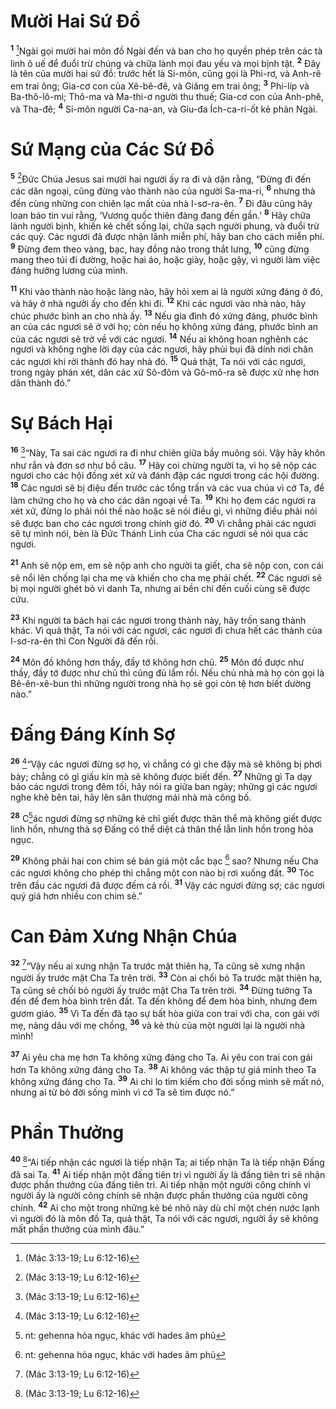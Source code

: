 

# Mười Hai Sứ Đồ
<sup><b>1</b></sup> [^1*]Ngài gọi mười hai môn đồ Ngài đến và ban cho họ quyền phép trên các tà linh ô uế để đuổi trừ chúng và chữa lành mọi đau yếu và mọi bịnh tật. <sup><b>2</b></sup> Đây là tên của mười hai sứ đồ: trước hết là Si-môn, cũng gọi là Phi-rơ, và Anh-rê em trai ông; Gia-cơ con của Xê-bê-đê, và Giăng em trai ông; <sup><b>3</b></sup> Phi-líp và Ba-thô-lô-mi; Thô-ma và Ma-thi-ơ người thu thuế; Gia-cơ con của Anh-phê, và Tha-đê; <sup><b>4</b></sup> Si-môn người Ca-na-an, và Giu-đa Ích-ca-ri-ốt kẻ phản Ngài.

# Sứ Mạng của Các Sứ Đồ
<sup><b>5</b></sup> [^1*]Đức Chúa Jesus sai mười hai người ấy ra đi và dặn rằng, “Đừng đi đến các dân ngoại, cũng đừng vào thành nào của người Sa-ma-ri, <sup><b>6</b></sup> nhưng thà đến cùng những con chiên lạc mất của nhà I-sơ-ra-ên. <sup><b>7</b></sup> Đi đâu cũng hãy loan báo tin vui rằng, ‘Vương quốc thiên đàng đang đến gần.’ <sup><b>8</b></sup> Hãy chữa lành người bịnh, khiến kẻ chết sống lại, chữa sạch người phung, và đuổi trừ các quỷ. Các ngươi đã được nhận lãnh miễn phí, hãy ban cho cách miễn phí. <sup><b>9</b></sup> Đừng đem theo vàng, bạc, hay đồng nào trong thắt lưng, <sup><b>10</b></sup> cũng đừng mang theo túi đi đường, hoặc hai áo, hoặc giày, hoặc gậy, vì người làm việc đáng hưởng lương của mình.

<sup><b>11</b></sup> Khi vào thành nào hoặc làng nào, hãy hỏi xem ai là người xứng đáng ở đó, và hãy ở nhà người ấy cho đến khi đi. <sup><b>12</b></sup> Khi các ngươi vào nhà nào, hãy chúc phước bình an cho nhà ấy. <sup><b>13</b></sup> Nếu gia đình đó xứng đáng, phước bình an của các ngươi sẽ ở với họ; còn nếu họ không xứng đáng, phước bình an của các ngươi sẽ trở về với các ngươi. <sup><b>14</b></sup> Nếu ai không hoan nghênh các ngươi và không nghe lời dạy của các ngươi, hãy phủi bụi đã dính nơi chân các ngươi khi rời thành đó hay nhà đó. <sup><b>15</b></sup> Quả thật, Ta nói với các ngươi, trong ngày phán xét, dân các xứ Sô-đôm và Gô-mô-ra sẽ được xử nhẹ hơn dân thành đó.”

# Sự Bách Hại
<sup><b>16</b></sup> [^1*]“Này, Ta sai các ngươi ra đi như chiên giữa bầy muông sói. Vậy hãy khôn như rắn và đơn sơ như bồ câu. <sup><b>17</b></sup> Hãy coi chừng người ta, vì họ sẽ nộp các ngươi cho các hội đồng xét xử và đánh đập các ngươi trong các hội đường. <sup><b>18</b></sup> Các ngươi sẽ bị điệu đến trước các tổng trấn và các vua chúa vì cớ Ta, để làm chứng cho họ và cho các dân ngoại về Ta. <sup><b>19</b></sup> Khi họ đem các ngươi ra xét xử, đừng lo phải nói thế nào hoặc sẽ nói điều gì, vì những điều phải nói sẽ được ban cho các ngươi trong chính giờ đó. <sup><b>20</b></sup> Vì chẳng phải các ngươi sẽ tự mình nói, bèn là Đức Thánh Linh của Cha các ngươi sẽ nói qua các ngươi.

<sup><b>21</b></sup> Anh sẽ nộp em, em sẽ nộp anh cho người ta giết, cha sẽ nộp con, con cái sẽ nổi lên chống lại cha mẹ và khiến cho cha mẹ phải chết. <sup><b>22</b></sup> Các ngươi sẽ bị mọi người ghét bỏ vì danh Ta, nhưng ai bền chí đến cuối cùng sẽ được cứu.

<sup><b>23</b></sup> Khi người ta bách hại các ngươi trong thành này, hãy trốn sang thành khác. Vì quả thật, Ta nói với các ngươi, các ngươi đi chưa hết các thành của I-sơ-ra-ên thì Con Người đã đến rồi.

<sup><b>24</b></sup> Môn đồ không hơn thầy, đầy tớ không hơn chủ. <sup><b>25</b></sup> Môn đồ được như thầy, đầy tớ được như chủ thì cũng đủ lắm rồi. Nếu chủ nhà mà họ còn gọi là Bê-ên-xê-bun thì những người trong nhà họ sẽ gọi còn tệ hơn biết dường nào.”

# Đấng Đáng Kính Sợ
<sup><b>26</b></sup> [^1*]“Vậy các ngươi đừng sợ họ, vì chẳng có gì che đậy mà sẽ không bị phơi bày; chẳng có gì giấu kín mà sẽ không được biết đến. <sup><b>27</b></sup> Những gì Ta dạy bảo các ngươi trong đêm tối, hãy nói ra giữa ban ngày; những gì các ngươi nghe khẽ bên tai, hãy lên sân thượng mái nhà mà công bố.

<sup><b>28</b></sup> C[^1]ác ngươi đừng sợ những kẻ chỉ giết được thân thể mà không giết được linh hồn, nhưng thà sợ Đấng có thể diệt cả thân thể lẫn linh hồn trong hỏa ngục.

<sup><b>29</b></sup> Không phải hai con chim sẻ bán giá một cắc bạc  [^1]  sao? Nhưng nếu Cha các ngươi không cho phép thì chẳng một con nào bị rơi xuống đất. <sup><b>30</b></sup> Tóc trên đầu các ngươi đã được đếm cả rồi. <sup><b>31</b></sup> Vậy các ngươi đừng sợ; các ngươi quý giá hơn nhiều con chim sẻ.”

# Can Đảm Xưng Nhận Chúa
<sup><b>32</b></sup> [^1*]“Vậy nếu ai xưng nhận Ta trước mặt thiên hạ, Ta cũng sẽ xưng nhận người ấy trước mặt Cha Ta trên trời. <sup><b>33</b></sup> Còn ai chối bỏ Ta trước mặt thiên hạ, Ta cũng sẽ chối bỏ người ấy trước mặt Cha Ta trên trời. <sup><b>34</b></sup> Đừng tưởng Ta đến để đem hòa bình trên đất. Ta đến không để đem hòa bình, nhưng đem gươm giáo. <sup><b>35</b></sup> Vì Ta đến đã tạo sự bất hòa giữa con trai với cha, con gái với mẹ, nàng dâu với mẹ chồng, <sup><b>36</b></sup> và kẻ thù của một người lại là người nhà mình!

<sup><b>37</b></sup> Ai yêu cha mẹ hơn Ta không xứng đáng cho Ta. Ai yêu con trai con gái hơn Ta không xứng đáng cho Ta. <sup><b>38</b></sup> Ai không vác thập tự giá mình theo Ta không xứng đáng cho Ta. <sup><b>39</b></sup> Ai chỉ lo tìm kiếm cho đời sống mình sẽ mất nó, nhưng ai từ bỏ đời sống mình vì cớ Ta sẽ tìm được nó.”

# Phần Thưởng
<sup><b>40</b></sup> [^1*]“Ai tiếp nhận các ngươi là tiếp nhận Ta; ai tiếp nhận Ta là tiếp nhận Đấng đã sai Ta. <sup><b>41</b></sup> Ai tiếp nhận một đấng tiên tri vì người ấy là đấng tiên tri sẽ nhận được phần thưởng của đấng tiên tri. Ai tiếp nhận một người công chính vì người ấy là người công chính sẽ nhận được phần thưởng của người công chính. <sup><b>42</b></sup> Ai cho một trong những kẻ bé nhỏ này dù chỉ một chén nước lạnh vì người đó là môn đồ Ta, quả thật, Ta nói với các ngươi, người ấy sẽ không mất phần thưởng của mình đâu.”

[^1]: nt: gehenna hỏa ngục, khác với hades âm phủ
[^1]: nt: assarion, một đơn vị tiền tệ rất nhỏ thời ấy
[^1*]: (Mác 3:13-19; Lu 6:12-16)
[^1*]: (Mác 6:7-13; Lu 9:1-6)
[^1*]: (Mác 13:9-13; Lu 21:12-17)
[^1*]: (Lu 12:2-7)
[^1*]: (Lu 12:8-9, 51-53; 14:26-27)
[^1*]: (Mác 9:41)
